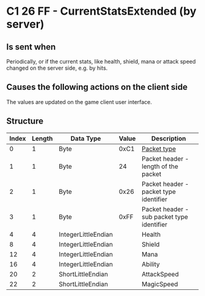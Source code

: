 # C1 26 FF - CurrentStatsExtended (by server)

## Is sent when

Periodically, or if the current stats, like health, shield, mana or attack speed changed on the server side, e.g. by hits.

## Causes the following actions on the client side

The values are updated on the game client user interface.

## Structure

| Index | Length | Data Type | Value | Description |
|-------|--------|-----------|-------|-------------|
| 0 | 1 |   Byte   | 0xC1  | [Packet type](PacketTypes.md) |
| 1 | 1 |    Byte   |   24   | Packet header - length of the packet |
| 2 | 1 |    Byte   | 0x26  | Packet header - packet type identifier |
| 3 | 1 |    Byte   | 0xFF  | Packet header - sub packet type identifier |
| 4 | 4 | IntegerLittleEndian |  | Health |
| 8 | 4 | IntegerLittleEndian |  | Shield |
| 12 | 4 | IntegerLittleEndian |  | Mana |
| 16 | 4 | IntegerLittleEndian |  | Ability |
| 20 | 2 | ShortLittleEndian |  | AttackSpeed |
| 22 | 2 | ShortLittleEndian |  | MagicSpeed |